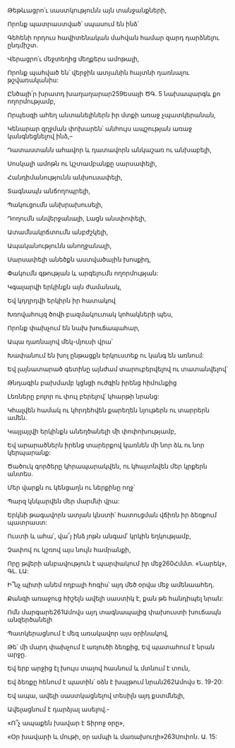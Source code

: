 Թեթևացրո՛ւ սաստկությունն այն տանջանքների,


Որոնք պատրաստված՝ սպասում են ինձ՝


Գեհենի որդուս հավիտենական մահվան համար զարդ դարձնելու ընդմիշտ.


Վերացրո՛ւ մեջտեղից մեղքերս ամոթալի,


Որոնք պահված են՝ վերջին ատյանին հայտնի դառնալու թշվառականիս:


Ընծայի՛ր խրատդ խաղաղարար259Եսայի ԾԳ. 5 նախապարգև քո ողորմությամբ,


Որպեսզի ահեղ անտանելիներն իր մտքի առաջ չպատկերանան,


Կենարար զղջման փոխարեն՝ անհույս ապշության առաջ կանգնեցնելով ինձ,–


Դատաստանն ահավոր և դատավորն անկաշառ ու անխաբելի,


Սոսկալի ամոթն ու կշտամբանքը սարսափելի,


Հանդիմանությունն անխուսափելի,


Տագնապն անճողոպրելի,


Պակուցումն անխրախուսելի,


Դողումն անվերջանալի, Լացն անսփոփելի,


Ատամնակրճտումն անբժշկելի,


Ապականությունն անողջանալի,


Սարսափելի անեծքն աստվածային խոսքիդ,


Փակումն գթության և արգելումն ողորմության:


Կգալարվի երկինքն այն ժամանակ,


Եվ կդղրդվի երկիրն իր հատակով


Խռովահույզ ծովի բազմակուտակ կոհակների պես,


Որոնք փախչում են նախ խուճապահար,


Ապա դառնալով մեկ-մյուսի վրա՝


Խափանում են խոլ ընթացքն երկուստեք ու կանգ են առնում:


Եվ լայնատարած գետինը այնժամ տարուբերվելով ու տատանվելով՝


Թնդագին բախմամբ կցնցի ուժգին իրենց հիմունքից


Լեռները բոլոր ու փուլ բերելով՝ կհարթի նրանց:


Կհալվեն համակ ու կհրդեհվեն քարեղեն նյութերն ու տարրերն ամեն.


Կայլայլվի երկինքն անեղծանելի մի փոփոխությամբ,


Եվ արարածներն իրենց տարերքով կառնեն մի նոր ձև ու նոր կերպարանք:


Ծածուկ գործերը կհրապարակվեն, ու կհայտնվեն մեր կրքերն անտես.


Մեր վարքն ու կենցաղն ու ներքինը ողջ՝


Պարզ կնկարվեն մեր մարմնի վրա:


Երկնի թագավորն ատյան կնստի՝ հատուցման վճիռն իր ձեռքում պատրաստ:


Ուստի և ահա՛, վա՜յ ինձ յոթն անգամ՝ կրկին եղկությամբ,


Չափով ու կշռով այս նույն համրանքի,


Որը թվերի անբավություն է պարփակում իր մեջ260Հմմտ. «Նարեկ», ԳԼ. ԼԱ:


Ի՞նչ պիտի անեմ ողբալի հոգիս՝ այդ մեծ օրվա մեջ ամենաահեղ.


Քանզի առաջուց հիշելն ավելի սաստիկ է, քան թե հանդիպել նրան:


Ոմն մարգարե261Ամովս այդ տագնապալից փախուստի խուճապն անզերծանելի


Պատկերացնում է մեզ առակավոր այս օրինակով,


Թե՝ մի մարդ փախչում է առյուծի ձեռքից, Եվ պատահում է նրան արջը.


Եվ երբ արջից էլ խույս տալով հասնում և մտնում է տուն,


Եվ ձեռքը հենում է պատին՝ օձն է խայթում նրան262Ամովս Ե. 19-20:


Եվ ապա, ավելի սաստկացնելով տեսիլն այդ քստմնելի,


Ավելացնում է դարձյալ ասելով.-


«Ո՞չ ապաքեն խավար է Տիրոջ օրը»,


«Օր խավարի և մութի, օր ամպի և մառախուղի»263Սոփոն. Ա. 15: